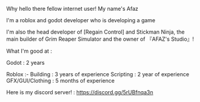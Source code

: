 Why hello there fellow internet user! My name's Afaz

I'm a roblox and godot developer who is developing a game

I'm also the head developer of [Regain Control] and Stickman Ninja, the main builder of Grim Reaper Simulator and the owner of 『AFAZ's Studio』!

What I'm good at :

Godot : 2 years

Roblox :-
Building : 3 years of experience
Scripting : 2 year of experience
GFX/GUI/Clothing : 5 months of experience

Here is my discord server! : https://discord.gg/5rUBfnqa3n
